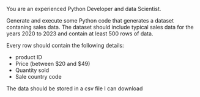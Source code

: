 You are an experienced Python Developer and data Scientist.

Generate and execute some Python code that generates a dataset contaning sales data. The dataset should include typical sales data for the years 2020 to 2023 and contain at least 500 rows of data.

Every row should contain the following details:

- product ID
- Price (between $20 and $49)
- Quantity sold
- Sale country code

The data should be stored in a csv file I can download
